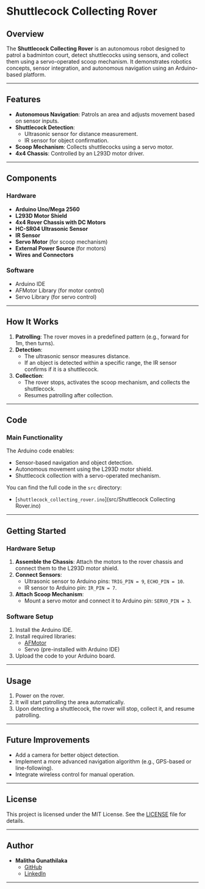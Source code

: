 # Shuttlecock Collecting Rover

## Overview
The **Shuttlecock Collecting Rover** is an autonomous robot designed to patrol a badminton court, detect shuttlecocks using sensors, and collect them using a servo-operated scoop mechanism. It demonstrates robotics concepts, sensor integration, and autonomous navigation using an Arduino-based platform.

---

## Features
- **Autonomous Navigation**: Patrols an area and adjusts movement based on sensor inputs.
- **Shuttlecock Detection**:
  - Ultrasonic sensor for distance measurement.
  - IR sensor for object confirmation.
- **Scoop Mechanism**: Collects shuttlecocks using a servo motor.
- **4x4 Chassis**: Controlled by an L293D motor driver.

---

## Components
### Hardware
- **Arduino Uno/Mega 2560**
- **L293D Motor Shield**
- **4x4 Rover Chassis with DC Motors**
- **HC-SR04 Ultrasonic Sensor**
- **IR Sensor**
- **Servo Motor** (for scoop mechanism)
- **External Power Source** (for motors)
- **Wires and Connectors**

### Software
- Arduino IDE
- AFMotor Library (for motor control)
- Servo Library (for servo control)

---


## How It Works
1. **Patrolling**: The rover moves in a predefined pattern (e.g., forward for 1m, then turns).
2. **Detection**:
   - The ultrasonic sensor measures distance.
   - If an object is detected within a specific range, the IR sensor confirms if it is a shuttlecock.
3. **Collection**:
   - The rover stops, activates the scoop mechanism, and collects the shuttlecock.
   - Resumes patrolling after collection.

---

## Code
### Main Functionality
The Arduino code enables:
- Sensor-based navigation and object detection.
- Autonomous movement using the L293D motor shield.
- Shuttlecock collection with a servo-operated mechanism.

You can find the full code in the `src` directory:
- [`shuttlecock_collecting_rover.ino`](src/Shuttlecock Collecting Rover.ino)

---

## Getting Started
### Hardware Setup
1. **Assemble the Chassis**: Attach the motors to the rover chassis and connect them to the L293D motor shield.
2. **Connect Sensors**:
   - Ultrasonic sensor to Arduino pins: `TRIG_PIN = 9`, `ECHO_PIN = 10`.
   - IR sensor to Arduino pin: `IR_PIN = 7`.
3. **Attach Scoop Mechanism**:
   - Mount a servo motor and connect it to Arduino pin: `SERVO_PIN = 3`.

### Software Setup
1. Install the Arduino IDE.
2. Install required libraries:
   - [AFMotor](https://github.com/adafruit/Adafruit-Motor-Shield-library)
   - Servo (pre-installed with Arduino IDE)
3. Upload the code to your Arduino board.

---

## Usage
1. Power on the rover.
2. It will start patrolling the area automatically.
3. Upon detecting a shuttlecock, the rover will stop, collect it, and resume patrolling.

---


## Future Improvements
- Add a camera for better object detection.
- Implement a more advanced navigation algorithm (e.g., GPS-based or line-following).
- Integrate wireless control for manual operation.

---

## License
This project is licensed under the MIT License. See the [LICENSE](LICENSE) file for details.

---

## Author
- **Malitha Gunathilaka**  
  - [GitHub](https://github.com/Malitha-Gunathilaka)  
  - [LinkedIn](https://linkedin.com/in/malithavisada)

---

